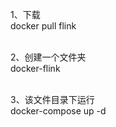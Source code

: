 1、下载  <br>
docker pull flink  <br><br>

2、创建一个文件夹  <br>
docker-flink  <br><br>

3、该文件目录下运行<br>
docker-compose up -d
